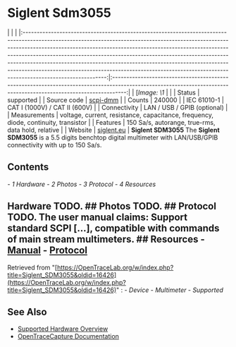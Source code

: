 # Siglent Sdm3055
| | | |:-----------------------------------------------------------------------------------------------------------------------------------------------------------------------------------------------------------------------------------------------------------------------------------------------------------------------------------------------------------------------------------------------------------------------------------------------------------------------------------------------------------------:|:-----------------------------------------------------------------------------------------------------------------------------------------------------------------:| | [*Image: \1* | | | Status | supported | | Source code | [scpi-dmm](http://github.com/OpenTraceLab/?p=OpenTraceCapture.git;a=tree;f=src/hardware/scpi-dmm) | | Counts | 240000 | | IEC 61010-1 | CAT I (1000V) / CAT II (600V) | | Connectivity | LAN / USB / GPIB (optional) | | Measurements | voltage, current, resistance, capacitance, frequency, diode, continuity, transistor | | Features | 150 Sa/s, autorange, true-rms, data hold, relative | | Website | [siglent.eu](https://www.siglent.eu/product/1141087/siglent-sdm3055-5-1-2-digits-dual-display-digital-multimeter) | **Siglent SDM3055** The **Siglent SDM3055** is a 5.5 digits benchtop digital multimeter with LAN/USB/GPIB connectivity with up to 150 Sa/s.
## Contents
\- *1 Hardware* \- *2 Photos* \- *3 Protocol* \- *4 Resources*
## Hardware TODO. ## Photos TODO. ## Protocol TODO. The user manual claims: Support standard SCPI [...], compatible with commands of main stream multimeters. ## Resources \- [Manual](https://www.siglent.eu/_downloads/671af4e4abb30ca1785fe5af7d37f80f) \- [Protocol](https://www.siglent.eu/_downloads/671af4e4abb30ca1785fe5af7d37f80f)
Retrieved from "[https://OpenTraceLab.org/w/index.php?title=Siglent_SDM3055&oldid=16426](https://OpenTraceLab.org/w/index.php?title=Siglent_SDM3055&oldid=16426)"
: \- *Device* \- *Multimeter* \- *Supported*
## See Also
- [Supported Hardware Overview](../supported-hardware.md)
- [OpenTraceCapture Documentation](../../opentracecapture/overview.md)
